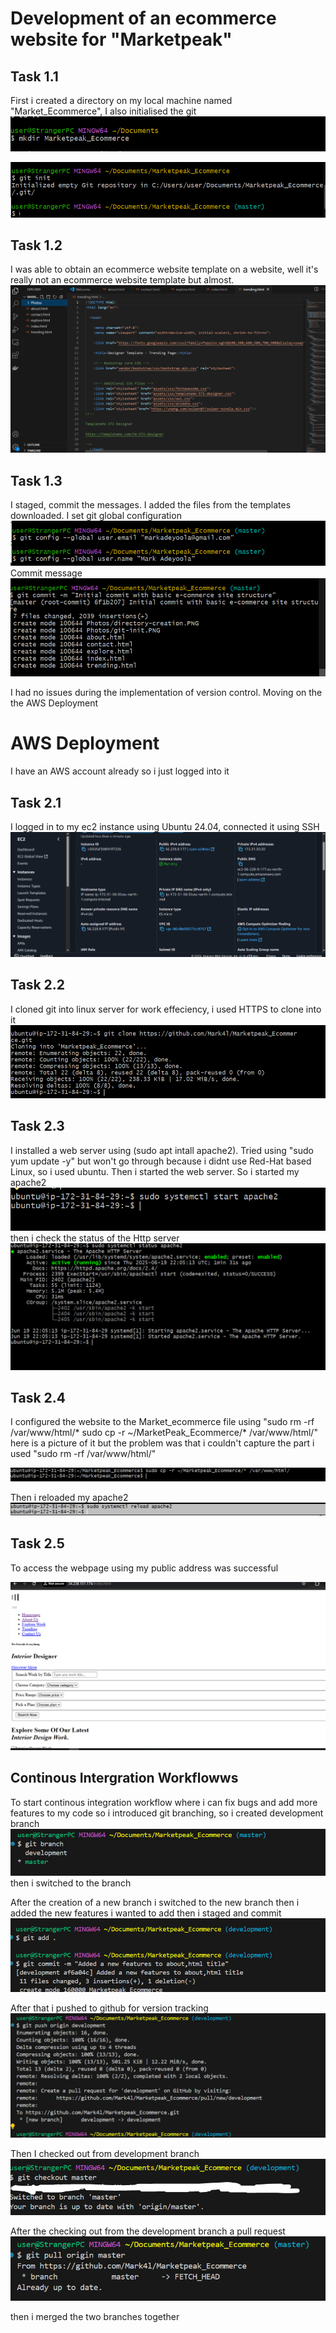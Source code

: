 # Development of an ecommerce website for  "Marketpeak"

## Task 1.1
First i created a directory on my local machine named "Market_Ecommerce", I also initialised the git 
![Git-Directory](./Photos/directory-creation.PNG)

![Git-Init](./Photos/git-init.PNG)

## Task 1.2
 I was able to obtain an ecommerce website template on a website, well it's really not an ecommerce website template but almost.
 ![website-template](./Photos/ecommerce-website-template.PNG)

 ## Task 1.3
 I staged, commit the messages. I added the files from the templates downloaded. I set git global configuration
 ![Global-Config](./Photos/git-config.PNG)
 Commit message ![globa](./Photos/git-commit.PNG)

 
 
 I had no issues during the implementation of version control. Moving on the the AWS Deployment

 # AWS Deployment 
 I have an AWS account already so i just logged into it 
 
 ## Task 2.1 
 I logged in to my ec2 instance using Ubuntu 24.04, connected it using SSH
 ![ec-2](./Photos/Instance-lauch.PNG)

## Task 2.2
I cloned git into linux server for work effeciency, i used HTTPS to clone into it
![ec2-git-cloning](./Photos/ec2%20instance%20git%20cloning.PNG) 

## Task 2.3
I installed a web server using (sudo apt intall apache2). Tried using "sudo yum update -y" but won't go through because i didnt use Red-Hat based Linux, so i used ubuntu. Then i started the web server.
So i started my apache2 
![web-server](./Photos/web-server-starting.PNG) 
then i check the status of the Http server
![status](./Photos/web-server-status.PNG)

## Task 2.4
I configured the website to the Market_ecommerce file using "sudo rm -rf /var/www/html/*
sudo cp -r ~/MarketPeak_Ecommerce/* /var/www/html/" here is a picture of it but the problem was that i couldn't capture the part i used 
"sudo rm -rf /var/www/html/"

![web-configuration](./Photos/i-dont-know.PNG)

Then i reloaded my apache2 ![apache-reload](./Photos/reload-apache2.PNG)

## Task 2.5 
To access the webpage using my public address was successful 

![webpage](./Photos/webpage.PNG)

## Continous Intergration Workflowws
To  start continous integration workflow where i can fix bugs and add more features to my code so i introduced git branching, so i created development branch
![new-branch](./Photos/new-branch.PNG) then i switched to the branch

After the creation of a new branch i switched to the new branch then i added the new features i wanted to add then i staged and commit
![git-stage-&-commit](./Photos/new-features-staging-and-commiting.PNG)

After that i pushed to github for version tracking
![git-push](./Photos/development-pushrequest.PNG)

Then I checked out from development branch
![git-checkout](./Photos/git-checkout.PNG)


After the checking out from the development branch a pull request
![pull-request](./Photos/git-pull-origin-master.PNG)

then i merged the two branches together





